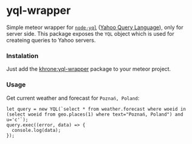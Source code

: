 # yql-wrapper

Simple meteor wrapper for [`node-yql`](https://github.com/derek/node-yql) ([Yahoo Query Language](https://developer.yahoo.com/)), only for server side. This package exposes the `YQL` object which is used for createing queries to Yahoo servers.

### Instalation
Just add the [khrone:yql-wrapper](https://atmospherejs.com/khrone/yql-wrapper) package to your meteor project.

### Usage
Get current weather and forecast for `Poznań, Poland`:
````
let query = new YQL(`select * from weather.forecast where woeid in (select woeid from geo.places(1) where text="Poznań, Poland") and u='c'`);
query.exec((error, data) => {
  console.log(data);
});
````
